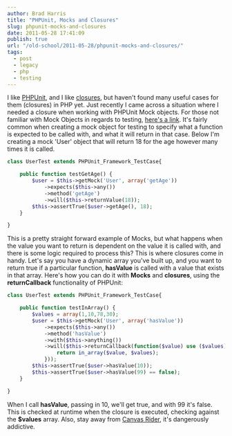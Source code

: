 ```yaml
---
author: Brad Harris
title: "PHPUnit, Mocks and Closures"
slug: phpunit-mocks-and-closures
date: 2011-05-28 17:41:09
publish: true
url: "/old-school/2011-05-28/phpunit-mocks-and-closures/"
tags:
  - post
  - legacy
  - php
  - testing
---
```


I like [PHPUnit][], and I like [closures][], but haven't found many useful cases for them (closures) in PHP yet.  Just recently I came across a situation where I needed a closure when working with PHPUnit Mock objects.  For those not familiar with Mock Objects in regards to testing, [here's a link][mocks].  It's fairly common when creating a mock object for testing to specify what a function is expected to be called with, and what it will return in that case.  Below I'm creating a mock 'User' object that will return 18 for the age however many times it is called.
```php
class UserTest extends PHPUnit_Framework_TestCase{

	public function testGetAge() {
		$user = $this->getMock('User', array('getAge'))
			->expects($this->any())
			->method('getAge')
			->will($this->returnValue(18));
		$this->assertTrue($user->getAge(), 18);
	}

}
```
This is a pretty straight forward example of Mocks, but what happens when the value you want to return is dependent on the value it is called with, and there is some logic required to process this?  This is where closures come in handy.  Let's say you have a dynamic array you've built up, and you want to return true if a particular function, **hasValue** is called with a value that exists in that array.  Here's how you can do it with **Mocks** and **closures**, using the **returnCallback** functionality of PHPUnit:
```php
class UserTest extends PHPUnit_Framework_TestCase{

	public function testInArray() {
		$values = array(1,10,78,30);
		$user = $this->getMock('User', array('hasValue'))
			->expects($this->any())
			->method('hasValue')
			->with($this->anything())
			->will($this->returnCallback(function($value) use ($values){
				return in_array($value, $values);
			}));
		$this->assertTrue($user->hasValue(10));
		$this->assertTrue($user->hasValue(99) == false);
	}

}
```
When I call **hasValue**, passing in 10, we'll get true, and with 99 it's false.  This is checked at runtime when the closure is executed, checking against the **$values** array.  Also, stay away from [Canvas Rider][], it's dangerously addictive.

[PHPUnit]: http://www.phpunit.de/manual/3.6/en/index.html
[closures]: http://us3.php.net/manual/en/functions.anonymous.php
[mocks]: http://www.phpunit.de/manual/3.6/en/test-doubles.html#test-doubles.mock-objects
[Canvas Rider]: http://canvasrider.com/tracks/featured
